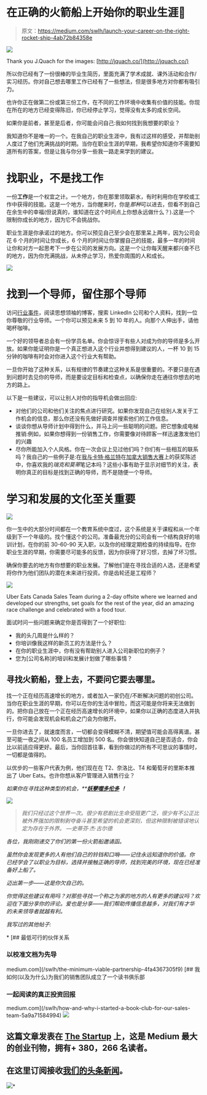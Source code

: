 # 在正确的火箭船上开始你的职业生涯🚀

> 原文：<https://medium.com/swlh/launch-your-career-on-the-right-rocket-ship-4ab72b84358e>

![](img/c1aa05fe4e68623d8cedde7cf6aafea2.png)

Thank you J.Quach for the images: [http://jquach.co/](http://jquach.co/)

所以你已经有了一份很棒的毕业生简历，里面充满了学术成就、课外活动和合作/实习经历。你对自己想去哪里工作已经有了一些想法，但是很多地方对你都有吸引力。

也许你正在做第二份或第三份工作，在不同的工作环境中收集有价值的技能。你现在所在的地方已经变得陈旧，你已经停止学习，觉得没有太多的成长空间。

如果你是前者，甚至是后者，你可能会问自己:我如何找到我想要的职业？

我知道你不是唯一的一个。在我自己的职业生涯中，我有过这样的感受，并帮助别人度过了他们充满挑战的时期。当你在职业生涯的早期，我希望你知道你不需要知道所有的答案，但是让我与你分享一些我一路走来学到的建议。

# 找职业，不是找工作

一份**工作**是一个权宜之计。一个地方，你在那里领取薪水，有时利用你在学校或工作中获得的技能。这是一个地方，当你醒来时，你是*那种*可以进去，但看不到自己在余生中的幸福(但说真的，谁知道在这个时间点上你想永远做什么？).这是一个限制你成长的地方，因为它不会挑战你。

职业生涯是你承诺过的地方。你可以预见自己至少会在那里呆上两年，因为公司会花 6 个月的时间让你成长，6 个月的时间让你掌握自己的技能，最多一年的时间让你和对方一起思考下一步在公司的发展方向。这是一个让你每天醒来都兴奋不已的地方，因为你充满挑战，从未停止学习，热爱你周围的人和成长。

![](img/e949ef1be75e4fdecd4ca82b8e5a140a.png)

# 找到一个导师，留住那个导师

访问[行业事件](https://techtoronto.org/salesto/)，阅读思想领袖的博客，搜索 LinkedIn 公司和个人资料，找到一位你尊敬的行业导师。一个你可以预见未来 5 到 10 年的人。向那个人伸出手，请他喝杯咖啡。

一个好的领导者总会有一份学员名单。你会惊讶于有些人对成为你的导师是多么开放。如果你能证明你是一个真正想进入这个行业并想得到建议的人，一杯 10 到 15 分钟的咖啡有时会对你进入这个行业大有帮助。

一旦你开始了这种关系，以有规律的节奏建立这种关系是很重要的。不要只是在遇到问题时去见你的导师，而是要设定目标和检查点，以确保你走在通往你想去的地方的路上。

以下是一些建议，可以让别人对你的指导机会做出回应:

*   对他们的公司和他们关注的焦点进行研究。如果你发现自己在给别人发关于工作机会的信息，那么你还没有先做好调查并搜索他们的工作信息。
*   谈谈你想从导师计划中得到什么，并马上问一些聪明的问题。把它想象成电梯推销:例如，如果你想得到一份销售工作，你需要像对待顾客一样迅速激发他们的兴趣
*   尽你所能加入个人风格。你在一次会议上见过他们吗？你们有一些相互的联系吗？我自己的一些例子是:在[我与](https://www.youtube.com/watch?time_continue=1&v=hHvyDycxX0A)[卡特·格兰特](https://www.linkedin.com/in/cartergrant1/)在[加拿大销售大赛](http://www.greatcanadiansalescompetition.com/)上的获奖陈述中，你喜欢我的*瑞克和莫蒂*笔记本吗？这些小事有助于显示对细节的关注，表明你真正的目标是找到正确的导师，而不是随便一个导师。

# 学习和发展的文化至关重要

![](img/3ae817165db7fa8b38230bd772748283.png)

你一生中的大部分时间都在一个教育系统中度过，这个系统是关于课程和从一个年级到下一个年级的。找个懂这个的公司。准备最充分的公司会有一个结构良好的培训计划，在你的前 30-60-90 天入职，以及你的经理定期检查的持续指导。在你职业生涯的早期，你需要尽可能多的反馈，因为你获得了好习惯，去掉了坏习惯。

确保你要去的地方有你想要的职业发展。了解他们是在寻找合适的人选，还是希望将你作为他们团队的潜在未来进行投资。你是齿轮还是工程师？

![](img/c07ade1770caeec1cd07e567d0c45060.png)

Uber Eats Canada Sales Team during a 2-day offsite where we learned and developed our strengths, set goals for the rest of the year, did an amazing race challenge and celebrated with a food tour.

面试时问一些问题来确定你是否得到了一个好职位:

*   我的头几周是什么样的？
*   你培训像我这样的新员工的方法是什么？
*   在你的职业生涯中，你有没有帮助别人进入公司新职位的例子？
*   您为[公司名称]的培训和发展计划做了哪些事情？

## 寻找火箭船，登上去，不要问它要去哪里。

找一个正在经历高速增长的地方，或者加入一家仍在/不断解决问题的初创公司。当你在职业生涯的早期，你可以在你的生活中冒险，而这可能是你将来无法做到的。把你自己放在一个正在经历高速增长的环境中，如果你以正确的态度进入并执行，你可能会发现机会和机会之门会为你敞开。

一旦你进去了，就速度而言，一切都会变得模糊不清，期望值可能会高得离谱。甚至可能一夜之间从 100 名员工增加到 500 名。你会很快知道自己是否适合，你会比以前适应得更好。最后，当你回首往事，看到你做过的所有不可思议的事情时，一切都是值得的。

以优步的一些客户代表为例，他们现在在 T2、奈洛比、T4 和葡萄牙的里斯本推出了 Uber Eats。也许你想从客户管理进入销售行业？

*如果你在寻找这种类型的机会，**[***妖孽噬多伦多***](https://www.uber.com/en-CA/careers/list/42748/) ***！****

*![](img/9390a23401a112e5b4a9afc6040ab1e5.png)*

> *我们只经过这个世界一次。很少有悲剧比生命受阻更广泛，很少有不公正比被外界强加的限制剥夺奋斗甚至希望的机会更深刻，但这种限制被错误地认定为存在于外界。 —史蒂芬·杰·古尔德*

*各位，我刚刚递交了你们的第一份火箭船邀请函。*

*虽然你会发现更多的人有他们自己的铃铛和口哨——记住永远知道你的价值。你已经学会了以职业为目标，选择并接触正确的导师，找到完美的环境，现在已经准备好上船了。*

*迈出第一步——这是你欠自己的。*

*你觉得这些建议有用吗？对那些寻找一个称之为家的地方的人有更多的建议吗？欢迎在下面分享你的评论。爱也是分享——我们帮助传播信息越多，对我们有才华的未来领导者就越有利。*

*我写过的其他帖子:*

*[](/swlh/the-minimum-viable-partnership-4fa4367305f9) [## 最低可行的伙伴关系

### 以校准文档为先导

medium.com](/swlh/the-minimum-viable-partnership-4fa4367305f9) [](/swlh/how-and-why-i-started-a-book-club-for-our-sales-team-5a9a71584994) [## 我如何(以及为什么)为我们的销售团队成立了一个读书俱乐部

### 一起阅读的真正投资回报

medium.com](/swlh/how-and-why-i-started-a-book-club-for-our-sales-team-5a9a71584994) [![](img/308a8d84fb9b2fab43d66c117fcc4bb4.png)](https://medium.com/swlh)

## 这篇文章发表在 [The Startup](https://medium.com/swlh) 上，这是 Medium 最大的创业刊物，拥有+ 380，266 名读者。

## 在这里订阅接收[我们的头条新闻](http://growthsupply.com/the-startup-newsletter/)。

[![](img/b0164736ea17a63403e660de5dedf91a.png)](https://medium.com/swlh)*